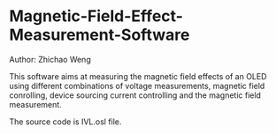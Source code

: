 # Magnetic-Field-Effect-Measurement-Software
Author: Zhichao Weng

This software aims at measuring the magnetic field effects of an OLED using different combinations of voltage measurements, magnetic field conrolling, device sourcing current controlling and the magnetic field measurement.

The source code is IVL.osl file.
